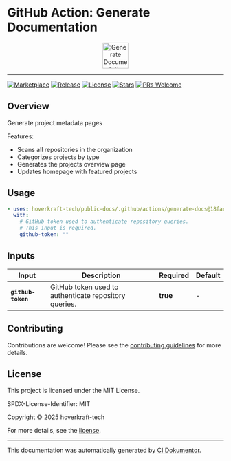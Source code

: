 <!-- header:start -->

# GitHub Action: Generate Documentation

<div align="center">
  <img src="https://opengraph.githubassets.com/68aa76814b05f99a42b23894461b2e3ee5f26431c713e8a0d2e8fa10ab8f3575/hoverkraft-tech/public-docs" width="60px" align="center" alt="Generate Documentation" />
</div>

---

<!-- header:end -->
<!-- badges:start -->

[![Marketplace](https://img.shields.io/badge/Marketplace-generate--documentation-blue?logo=github-actions)](https://github.com/marketplace/actions/generate-documentation)
[![Release](https://img.shields.io/github/v/release/hoverkraft-tech/public-docs)](https://github.com/hoverkraft-tech/public-docs/releases)
[![License](https://img.shields.io/github/license/hoverkraft-tech/public-docs)](http://choosealicense.com/licenses/mit/)
[![Stars](https://img.shields.io/github/stars/hoverkraft-tech/public-docs?style=social)](https://img.shields.io/github/stars/hoverkraft-tech/public-docs?style=social)
[![PRs Welcome](https://img.shields.io/badge/PRs-welcome-brightgreen.svg)](https://github.com/hoverkraft-tech/public-docs/blob/main/CONTRIBUTING.md)

<!-- badges:end -->
<!-- overview:start -->

## Overview

Generate project metadata pages

Features:

- Scans all repositories in the organization
- Categorizes projects by type
- Generates the projects overview page
- Updates homepage with featured projects

<!-- overview:end -->
<!-- usage:start -->

## Usage

```yaml
- uses: hoverkraft-tech/public-docs/.github/actions/generate-docs@18facec04f2945f4d66d510e8a06568497b73c54 # 0.1.0
  with:
    # GitHub token used to authenticate repository queries.
    # This input is required.
    github-token: ""
```

<!-- usage:end -->
<!-- inputs:start -->

## Inputs

| **Input**          | **Description**                                       | **Required** | **Default** |
| ------------------ | ----------------------------------------------------- | ------------ | ----------- |
| **`github-token`** | GitHub token used to authenticate repository queries. | **true**     | -           |

<!-- inputs:end -->
<!-- secrets:start -->
<!-- secrets:end -->
<!-- outputs:start -->
<!-- outputs:end -->
<!-- examples:start -->
<!-- examples:end -->
<!-- contributing:start -->

## Contributing

Contributions are welcome! Please see the [contributing guidelines](https://github.com/hoverkraft-tech/public-docs/blob/main/CONTRIBUTING.md) for more details.

<!-- contributing:end -->
<!-- security:start -->
<!-- security:end -->
<!-- license:start -->

## License

This project is licensed under the MIT License.

SPDX-License-Identifier: MIT

Copyright © 2025 hoverkraft-tech

For more details, see the [license](http://choosealicense.com/licenses/mit/).

<!-- license:end -->
<!-- generated:start -->

---

This documentation was automatically generated by [CI Dokumentor](https://github.com/hoverkraft-tech/ci-dokumentor).

<!-- generated:end -->
